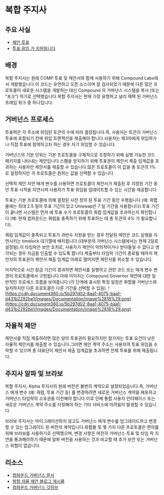 # 복합 주지사

## 주요 사실

- [체인 투표](../../governance-concept/On%20Chain%20vs.%20Off%20Chain%20Voting/readme.md)
- [투표 위임 가 지원됩니다](../../governance-concept/Vote%20Delegation/readme.md)

## 배경

복합 주지사는 원래 COMP 투표 및 제안서와 함께 사용하기 위해 Compound Labs에서 개발했습니다.이 코드는 유연하고 오픈 소스이며 잘 검사되었기 때문에 다른 많은 프로토콜이 새로운 시스템을 개발하는 대신 Compound 의 거버넌스 시스템을 복사 (또는 “포크”) 하기로 선택했습니다.복합 주지사는 현재 가장 유명하고 널리 채택 된 거버넌스 프레임 워크 중 하나입니다.

## 거버넌스 프로세스

투표력은 각 주소에 위임된 토큰의 수에 따라 결정됩니다.즉, 사용자는 토큰이 거버넌스 투표에 포함되기 전에 위임 트랜잭션을 제출해야 합니다.사용자는 제3자에게 위임하거나 직접 투표에 참여하고자 하는 경우 자기 위임할 수 있습니다.

거버넌스의 기본 단위는 기본 프로토콜을 구체적으로 조정하기 위해 실행 가능한 코드 패키지를 나타내는 제안입니다.스팸을 방지하기 위해 투표권이 제안서 제출 임계값을 초과하는 사용자만 제안서를 제출할 수 있습니다.많은 프로토콜이 이 값을 총 토큰의 1% 로 설정하지만 각 프로토콜은 원하는 값을 선택할 수 있습니다.

선택적 제안 지연 매개 변수를 사용하면 프로토콜이 제안서가 제출된 후 지정된 기간 동안 투표 시작을 지연시켜 사용자가 투표 위임을 업데이트할 수 있는 시간을 제공합니다.

투표는 기본 프로토콜에 의해 결정된 사전 정의 된 투표 기간 동안 수행됩니다 (예: 화합물에는 최대 2.5 일의 투표 기간이 있고 Uniswap은 7 일 기간을 사용합니다).투표 기간이 끝나면 시스템은 먼저 예 투표 수가 프로토콜의 쿼럼 임계값을 초과하는지 확인합니다 (예: 현재 컴파운드는 쿼럼을 충족하기 위해 투표하는 데 총 토큰의 4% 가 필요합니다).

쿼럼 임계값이 충족되고 투표가 과반수 지원을 받는 경우 전달된 제안은 코드 실행을 지연시키는 timelock 대기열에 배치됩니다 (대부분의 거버넌스 시스템에서는 현재 2일로 설정됨).이 타임락은 보안 조치로, 사용자가 제안이 악의적이거나 받아들일 수 없다고 생각되는 경우 자금을 인출할 수 있도록 합니다.제출부터 타임락 기간이 종료될 때까지 제안자의 투표권이 제안서 제출 임계값 아래로 떨어지면 제안서를 취소할 수 있습니다.

마지막으로 시간 잠금 기간이 경과하면 제안서를 실행하고 관련 코드 또는 매개 변수 변경이 프로토콜에서 구현됩니다.아래 이미지는 Compound Governor 제안에 대한 일반적인 프로세스 흐름을 보여줍니다 (각 단계에 표시된 특정 일정은 화합물 거버넌스와 일치하지만 다른 프로토콜은 다른 기간을 선택할 수 있음).
![https://cdn.document360.io/5b297d02-8aa1-4075-baa1-d431b2292be1/Images/Documentation/image%2818%29.png](https://cdn.document360.io/5b297d02-8aa1-4075-baa1-d431b2292be1/Images/Documentation/image%2818%29.png)

## 자율적 제안

제안서를 직접 제출하려면 많은 양의 투표권이 필요하지만 참가자는 투표 요건이 낮은 자율적 제안서를 제출할 수 있습니다.그러면 제안 계약 주소는 사용자의 투표 위임을 수락할 수 있으며 총 대표단이 제안서 제출 임계값을 초과하면 전체 투표를 위해 제출됩니다.

## 주지사 알파 및 브라보

복합 주지사, Alpha 주지사의 원래 버전은 불변의 계약으로 설정되었습니다.즉, 거버넌스 매개 변수 (예: 쿼럼, 투표 기간 등) 를 변경하려면 새로운 거버넌스 계약을 배포하고 거버넌스 타임락의 소유권을 이전해야 합니다.이로 인해 통합 사용자 인터페이스 또는 새로운 거버넌스 계약 주소를 지정해야 하는 기타 서비스에 어려움이 발생할 수 있습니다.

브라보 주지사는 마이그레이션하지 않고도 거버넌스 매개 변수를 업그레이드하고 변경할 수 있는 업그레이드 된 버전의 계약입니다.화합물 및 몇 가지 다른 프로토콜은 편의를 위해 브라보를 사용하기로 선택했으며, 변경 사항은 여전히 거버넌스 투표 및 타임 락 지연을 통과해야하기 때문에 알파 버전을 사용하는 것과 비교할 때 추가 보안 또는 거버넌스 위험이 없습니다.

## 리소스

- [컴파운드 거버넌스 문서](https://compound.finance/docs/governance)
- [복합 자율 제안 블로그 게시물](https://medium.com/compound-finance/compound-autonomous-proposals-354e7a2ad6b7)
- [컴파운드 거버넌스 깃허브](https://github.com/compound-finance/compound-protocol/tree/master/contracts/Governance)
